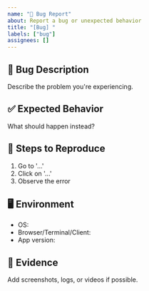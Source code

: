 ```yaml
---
name: "🐛 Bug Report"
about: Report a bug or unexpected behavior
title: "[Bug] "
labels: ["bug"]
assignees: []
---
```


## 🐞 Bug Description

Describe the problem you're experiencing.

## ✅ Expected Behavior

What should happen instead?

## 🔁 Steps to Reproduce

1. Go to '...'
2. Click on '...'
3. Observe the error

## 🖥 Environment

- OS:
- Browser/Terminal/Client:
- App version:

## 📎 Evidence

Add screenshots, logs, or videos if possible.
